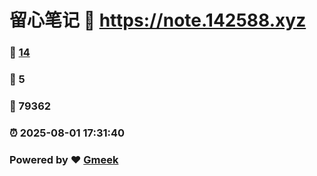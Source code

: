 # 留心笔记 :link: https://note.142588.xyz 
### :page_facing_up: [14](https://note.142588.xyz/tag.html) 
### :speech_balloon: 5 
### :hibiscus: 79362 
### :alarm_clock: 2025-08-01 17:31:40 
### Powered by :heart: [Gmeek](https://github.com/Meekdai/Gmeek)
